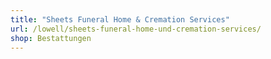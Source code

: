 ```yaml
---
title: "Sheets Funeral Home & Cremation Services"
url: /lowell/sheets-funeral-home-und-cremation-services/
shop: Bestattungen
---
```

